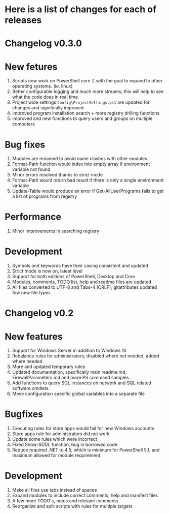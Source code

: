 
# Here is a list of changes for each of releases

# Changelog v0.3.0

# New fetures
1. Scripts now work on PowerShell core 7, with the goal to expand to other operating systems. (ie. linux)
2. Better configurable logging and much more streams, this will help to see what the code does in real time.
3. Project wide settings `Config\ProjectSettings.ps1` are updated for changes and significally improved.
4. Improved program installation search + more registry drilling functions
5. Improved and new functions to query users and groups on multiple computers

# Bug fixes
1. Modules are renamed to avoid name clashes with other modules
2. Format-Path function would index into empty array if environment variable not found
3. Minor errors resolved thanks to strict mode
4. Format-Path would return bad result if there is only a single environment variable
5. Update-Table would produce an error if Get-AllUserPrograms fails to get a list of programs from registry

# Performance
1. Minor improvements in searching registry

# Development
1. Symbols and keywords have their casing consistent and updated
2. Strict mode is now on, latest level
3. Support for both editions of PowerShell, Desktop and Core
4. Modules, comments, TODO list, help and readme files are updated
5. All files converted to UTF-8 and Tabs-4 (CRLF), gitattributes updated few new file types

# Changelog v0.2

# New features
1. Support for Windows Server in addition to Windows 10
2. Rebalance rules for administrators, disabled where not needed, added where needed
3. More and updated temporary rules
4. Updated documentation, specifically main readme.md, FirewallParameters.md and more PS command samples.
5. Add functions to query SQL Instances on network and SQL related software cmdlets.
6. Move configuration specific global variables into a separate file

# Bugfixes
1. Executing rules for store apps would fail for new Windows accounts
2. Store apps rule for administrators did not work
3. Update some rules which were incorrect
4. Fixed Show-SDDL function, bug in borrowed code
5. Reduce required .NET to 4.5, which is minimum for PowerShell 5.1, and maximum allowed for module requirement.

# Development
1. Make all files use tabs instead of spaces
2. Expand modules to include correct comments, help and manifest files
3. A few more TODO's, notes and relevant comments
4. Reorganize and split scripts with rules for multiple targets
